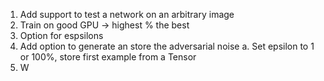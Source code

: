 1. Add support to test a network on an arbitrary image
2. Train on good GPU -> highest % the best
3. Option for espsilons
4. Add option to generate an store the adversarial noise
	a. Set epsilon to 1 or 100%, store first example from a Tensor
5. W
